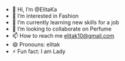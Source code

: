 - 👋 Hi, I’m @ElitaKa
- 👀 I’m interested in Fashion
- 🌱 I’m currently learning new skills for a job
- 💞️ I’m looking to collaborate on Perfume
- 📫 How to reach me elitak10@gmail.com
- 😄 Pronouns: elitak
- ⚡ Fun fact: I am Lady 

<!---
ElitaKa/ElitaKa is a ✨ special ✨ repository because its `README.md` (this file) appears on your GitHub profile.
You can click the Preview link to take a look at your changes.
--->

